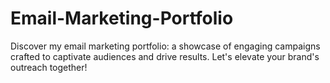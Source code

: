 # Email-Marketing-Portfolio
Discover my email marketing portfolio: a showcase of engaging campaigns crafted to captivate audiences and drive results. Let's elevate your brand's outreach together!
